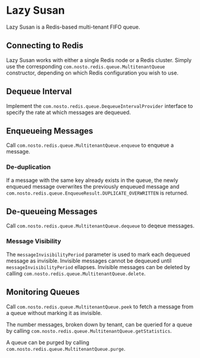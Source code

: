 # Lazy Susan
Lazy Susan is a Redis-based multi-tenant FIFO queue.

## Connecting to Redis
Lazy Susan works with either a single Redis node or a Redis cluster. Simply use the corresponding `com.nosto.redis.queue.MultitenantQueue` constructor, depending on which Redis configuration you wish to use.

## Dequeue Interval
Implement the `com.nosto.redis.queue.DequeueIntervalProvider` interface to specify the rate at which messages are dequeued.

## Enqueueing Messages
Call `com.nosto.redis.queue.MultitenantQueue.enqueue` to enqueue a message.

### De-duplication 
If a message with the same key already exists in the queue, the newly enqueued message overwrites the previously enqueued message and `com.nosto.redis.queue.EnqueueResult.DUPLICATE_OVERWRITTEN` is returned.

## De-queueing Messages
Call `com.nosto.redis.queue.MultitenantQueue.dequeue` to deqeue messages. 

### Message Visibility
The `messageInvisibilityPeriod` parameter is used to mark each dequeued message as invisible. Invisible messages cannot be dequeued until `messageInvisibilityPeriod` ellapses. Invisible messages can be deleted by calling `com.nosto.redis.queue.MultitenantQueue.delete`.

## Monitoring Queues
Call `com.nosto.redis.queue.MultitenantQueue.peek` to fetch a message from a queue without marking it as invisible.

The number messages, broken down by tenant, can be queried for a queue by calling `com.nosto.redis.queue.MultitenantQueue.getStatistics`.

A queue can be purged by calling `com.nosto.redis.queue.MultitenantQueue.purge`.